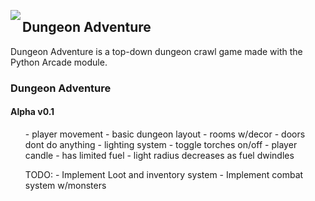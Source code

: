 <img align="left" src="https://friendlystock.com/wp-content/uploads/2020/06/1-medieval-dungeon-background-cartoon.jpg"><H2>Dungeon Adventure</H2>

Dungeon Adventure is a top-down dungeon crawl game made with the Python Arcade module.

<h3>Dungeon Adventure</h3>
<h4>Alpha v0.1</h4>
<ol>
- player movement
- basic dungeon layout
  - rooms w/decor
  - doors dont do anything
- lighting system
  - toggle torches on/off
  - player candle
    - has limited fuel
    - light radius decreases as fuel dwindles
  </ol>
  <ol>
    TODO:
      - Implement Loot and inventory system
      - Implement combat system w/monsters
